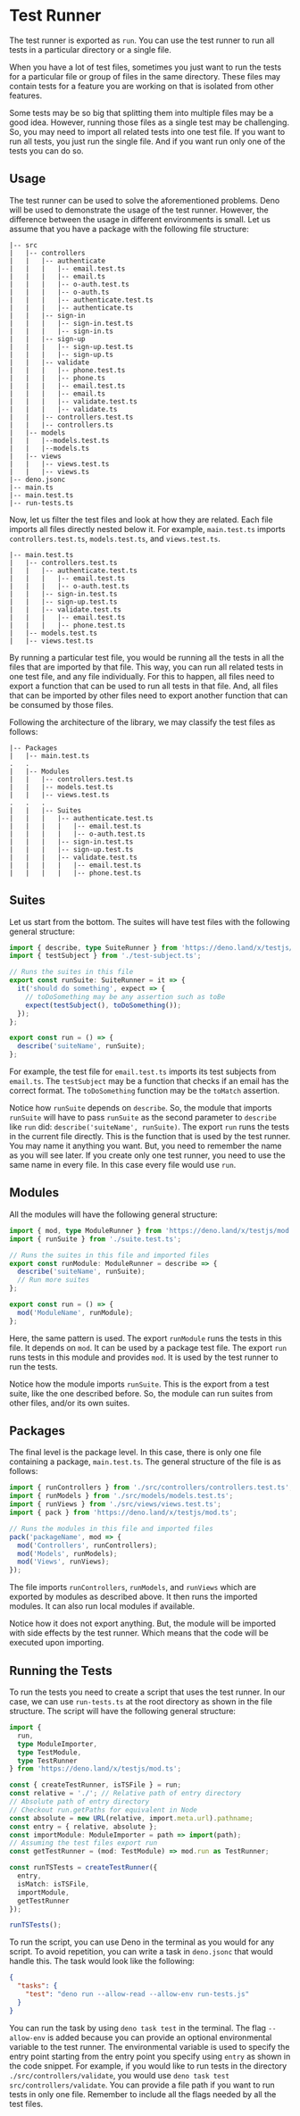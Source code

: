 # Test Runner

The test runner is exported as `run`. You can use the test runner to run all tests
in a particular directory or a single file.

When you have a lot of test files, sometimes you just want to run the tests
for a particular file or group of files in the same directory.
These files may contain tests for a feature you are working on that is isolated
from other features.

Some tests may be so big that splitting them into multiple files may be a good idea.
However, running those files as a single test may be challenging.
So, you may need to import all related tests into one test file.
If you want to run all tests, you just run the single file.
And if you want run only one of the tests you can do so.

## Usage

The test runner can be used to solve the aforementioned problems.
Deno will be used to demonstrate the usage of the test runner.
However, the difference between the usage in different environments is small.
Let us assume that you have a package with the following file structure:

```
|-- src
|   |-- controllers
|   |   |-- authenticate
|   |   |   |-- email.test.ts
|   |   |   |-- email.ts
|   |   |   |-- o-auth.test.ts
|   |   |   |-- o-auth.ts
|   |   |   |-- authenticate.test.ts
|   |   |   |-- authenticate.ts
|   |   |-- sign-in
|   |   |   |-- sign-in.test.ts
|   |   |   |-- sign-in.ts
|   |   |-- sign-up
|   |   |   |-- sign-up.test.ts
|   |   |   |-- sign-up.ts
|   |   |-- validate
|   |   |   |-- phone.test.ts
|   |   |   |-- phone.ts
|   |   |   |-- email.test.ts
|   |   |   |-- email.ts
|   |   |   |-- validate.test.ts
|   |   |   |-- validate.ts
|   |   |-- controllers.test.ts
|   |   |-- controllers.ts
|   |-- models
|   |   |--models.test.ts
|   |   |--models.ts
|   |-- views
|   |   |-- views.test.ts
|   |   |-- views.ts
|-- deno.jsonc
|-- main.ts
|-- main.test.ts
|-- run-tests.ts
```

Now, let us filter the test files and look at how they are related.
Each file imports all files directly nested below it. For example,
`main.test.ts` imports `controllers.test.ts`, `models.test.ts`, and `views.test.ts`.

```
|-- main.test.ts
|   |-- controllers.test.ts
|   |   |-- authenticate.test.ts
|   |   |   |-- email.test.ts
|   |   |   |-- o-auth.test.ts
|   |   |-- sign-in.test.ts
|   |   |-- sign-up.test.ts
|   |   |-- validate.test.ts
|   |   |   |-- email.test.ts
|   |   |   |-- phone.test.ts
|   |-- models.test.ts
|   |-- views.test.ts
```

By running a particular test file, you would be running all the tests
in all the files that are imported by that file. This way,
you can run all related tests in one test file, and any file individually.
For this to happen, all files need to export a function that can be used to run
all tests in that file. And, all files that can be imported by other files
need to export another function that can be consumed by those files.

Following the architecture of the library, we may classify the test files as follows:

```
|-- Packages
|   |-- main.test.ts
.   .
|   |-- Modules
|   |   |-- controllers.test.ts
|   |   |-- models.test.ts
|   |   |-- views.test.ts
.   .   .
|   |   |-- Suites
|   |   |   |-- authenticate.test.ts
|   |   |   |   |-- email.test.ts
|   |   |   |   |-- o-auth.test.ts
|   |   |   |-- sign-in.test.ts
|   |   |   |-- sign-up.test.ts
|   |   |   |-- validate.test.ts
|   |   |   |   |-- email.test.ts
|   |   |   |   |-- phone.test.ts
```

## Suites

Let us start from the bottom. The suites will have test files
with the following general structure:

```ts
import { describe, type SuiteRunner } from 'https://deno.land/x/testjs/mod.ts';
import { testSubject } from './test-subject.ts';

// Runs the suites in this file
export const runSuite: SuiteRunner = it => {
  it('should do something', expect => {
    // toDoSomething may be any assertion such as toBe
    expect(testSubject(), toDoSomething());
  });
};

export const run = () => {
  describe('suiteName', runSuite);
};
```

For example, the test file for `email.test.ts` imports its test subjects
from `email.ts`. The `testSubject` may be a function that checks if an email
has the correct format. The `toDoSomething` function may be the `toMatch` assertion.

Notice how `runSuite` depends on `describe`. So, the module that imports `runSuite`
will have to pass `runSuite` as the second parameter to `describe`
like `run` did: `describe('suiteName', runSuite)`.
The export `run` runs the tests in the current file directly.
This is the function that is used by the test runner.
You may name it anything you want.
But, you need to remember the name as you will see later.
If you create only one test runner, you need to use the same name in every file.
In this case every file would use `run`.

## Modules

All the modules will have the following general structure:

```ts
import { mod, type ModuleRunner } from 'https://deno.land/x/testjs/mod.ts';
import { runSuite } from './suite.test.ts';

// Runs the suites in this file and imported files
export const runModule: ModuleRunner = describe => {
  describe('suiteName', runSuite);
  // Run more suites
};

export const run = () => {
  mod('ModuleName', runModule);
};
```

Here, the same pattern is used. The export `runModule` runs the tests
in this file. It depends on `mod`. It can be used by a package test file.
The export `run` runs tests in this module and provides `mod`.
It is used by the test runner to run the tests.

Notice how the module imports `runSuite`. This is the export from a test suite,
like the one described before. So, the module can run suites from other files,
and/or its own suites.

## Packages

The final level is the package level. In this case,
there is only one file containing a package, `main.test.ts`.
The general structure of the file is as follows:

```ts
import { runControllers } from './src/controllers/controllers.test.ts';
import { runModels } from './src/models/models.test.ts';
import { runViews } from './src/views/views.test.ts';
import { pack } from 'https://deno.land/x/testjs/mod.ts';

// Runs the modules in this file and imported files
pack('packageName', mod => {
  mod('Controllers', runControllers);
  mod('Models', runModels);
  mod('Views', runViews);
});
```

The file imports `runControllers`, `runModels`, and `runViews`
which are exported by modules as described above.
It then runs the imported modules. It can also run local modules if available.

Notice how it does not export anything. But,
the module will be imported with side effects by the test runner.
Which means that the code will be executed upon importing.

## Running the Tests

To run the tests you need to create a script that uses the test runner.
In our case, we can use `run-tests.ts` at the root directory
as shown in the file structure. The script will have the following general structure:

```ts
import {
  run,
  type ModuleImporter,
  type TestModule,
  type TestRunner
} from 'https://deno.land/x/testjs/mod.ts';

const { createTestRunner, isTSFile } = run;
const relative = './'; // Relative path of entry directory
// Absolute path of entry directory
// Checkout run.getPaths for equivalent in Node
const absolute = new URL(relative, import.meta.url).pathname;
const entry = { relative, absolute };
const importModule: ModuleImporter = path => import(path);
// Assuming the test files export run
const getTestRunner = (mod: TestModule) => mod.run as TestRunner;

const runTSTests = createTestRunner({
  entry,
  isMatch: isTSFile,
  importModule,
  getTestRunner
});

runTSTests();
```

To run the script, you can use Deno in the terminal as you would for any script.
To avoid repetition, you can write a task in `deno.jsonc` that would handle this.
The task would look like the following:

```json
{
  "tasks": {
    "test": "deno run --allow-read --allow-env run-tests.js"
  }
}
```

You can run the task by using `deno task test` in the terminal.
The flag `--allow-env` is added because you can provide
an optional environmental variable to the test runner.
The environmental variable is used to specify the entry point
starting from the entry point you specify using `entry`
as shown in the code snippet. For example, if you would like to run tests
in the directory `./src/controllers/validate`,
you would use `deno task test src/controllers/validate`.
You can provide a file path if you want to run tests in only one file.
Remember to include all the flags needed by all the test files.
